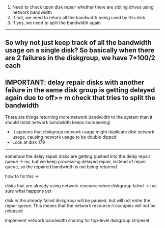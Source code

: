 1. Need to check upon disk repair whether there are sibling drives using network bandwidth
2. If not, we need to return all the bandwidth being used by this disk
3. If yes, we need to split the bandwidth again
----
So why not just keep track of all the bandwidth usage on a single disk?
So basically when there are 2 failures in the diskgroup, we have 7*100/2 each
----
IMPORTANT: delay repair disks with another failure in the same disk group is getting delayed again due to off>= m check that tries to split the bandwidth
----
There are things returning more network bandwidth to the system than it should (total network bandwidth keeps increaseing)
- It appears that diskgroup network usage might duplicate disk network usage, causing network usage to be double dipped
- Look at disk 179
----
somehow the delay repair disks are getting pushed into the delay repair queue
-> no, but we keep processing delayed repair, instead of repair queue, so the repaired bandwidth is not being returned

how to fix this
-> 

disks that are already using network resource when diskgroup failed -> not sure what happens yet

disk in the already failed diskgroup will be paused, but will not enter the repair queue. This means that the network resource it occupies will not be released



Implement network bandwidth sharing for top-level diskgroup stripeset